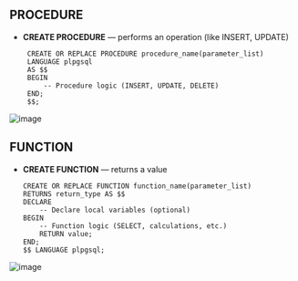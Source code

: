 ## PROCEDURE
 - **CREATE PROCEDURE** — performs an operation (like INSERT, UPDATE)
   
        CREATE OR REPLACE PROCEDURE procedure_name(parameter_list)
        LANGUAGE plpgsql
        AS $$
        BEGIN
            -- Procedure logic (INSERT, UPDATE, DELETE)
        END;
        $$;
![image]()
## FUNCTION
- **CREATE FUNCTION** — returns a value
         
      CREATE OR REPLACE FUNCTION function_name(parameter_list)
      RETURNS return_type AS $$
      DECLARE
          -- Declare local variables (optional)
      BEGIN
          -- Function logic (SELECT, calculations, etc.)
          RETURN value;
      END;
      $$ LANGUAGE plpgsql;
![image]()
